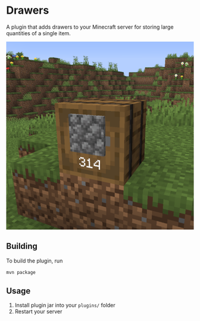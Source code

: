 # Drawers

A plugin that adds drawers to your Minecraft server for storing large
quantities of a single item.

![Drawer holding 314 cobblestone](./img/screenshot.png)

## Building

To build the plugin, run

```sh
mvn package
```

## Usage

1. Install plugin jar into your `plugins/` folder
2. Restart your server
